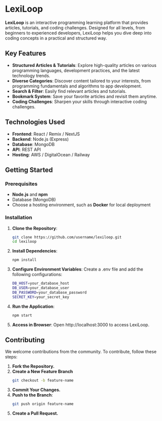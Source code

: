 # LexiLoop

**LexiLoop** is an interactive programming learning platform that provides articles, tutorials, and coding challenges. Designed for all levels, from beginners to experienced developers, LexiLoop helps you dive deep into coding concepts in a practical and structured way.

## Key Features

- **Structured Articles & Tutorials**: Explore high-quality articles on various programming languages, development practices, and the latest technology trends.
- **Diverse Categories**: Discover content tailored to your interests, from programming fundamentals and algorithms to app development.
- **Search & Filter**: Easily find relevant articles and tutorials.
- **Bookmark System**: Save your favorite articles and revisit them anytime.
- **Coding Challenges**: Sharpen your skills through interactive coding challenges.

## Technologies Used

- **Frontend**: React / Remix / NextJS
- **Backend**: Node.js (Express)
- **Database**: MongoDB
- **API**: REST API
- **Hosting**: AWS / DigitalOcean / Railway

## Getting Started

### Prerequisites

- **Node.js** and **npm**
- Database (MongoDB)
- Choose a hosting environment, such as **Docker** for local deployment

### Installation

1. **Clone the Repository**:
   ```bash
   git clone https://github.com/username/lexiloop.git
   cd lexiloop
2. **Install Dependencies**:
   ```bash
   npm install
3. **Configure Environment Variables**: Create a .env file and add the following configurations:
   ```bash
   DB_HOST=your_database_host
   DB_USER=your_database_user
   DB_PASSWORD=your_database_password
   SECRET_KEY=your_secret_key
4. **Run the Application**:
   ```bash
   npm start
5. **Access in Browser**: Open http://localhost:3000 to access LexiLoop.

## Contributing

We welcome contributions from the community. To contribute, follow these steps:

1. **Fork the Repository.**
2. **Create a New Feature Branch**
   ```bash
   git checkout -b feature-name
3. **Commit Your Changes.**
4. **Push to the Branch**:
   ```bash
   git push origin feature-name
5. **Create a Pull Request.**
   
